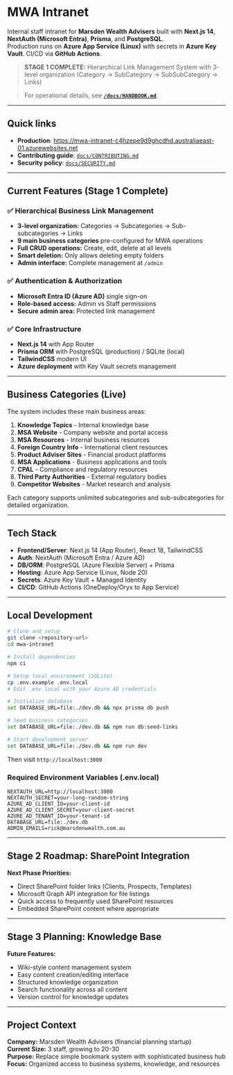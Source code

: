 # MWA Intranet

Internal staff intranet for **Marsden Wealth Advisers** built with **Next.js 14**, **NextAuth (Microsoft Entra)**, **Prisma**, and **PostgreSQL**.  
Production runs on **Azure App Service (Linux)** with secrets in **Azure Key Vault**. CI/CD via **GitHub Actions**.

> **STAGE 1 COMPLETE:** Hierarchical Link Management System with 3-level organization (Category → SubCategory → SubSubCategory → Links)

> For operational details, see **[`/docs/HANDBOOK.md`](docs/HANDBOOK.md)**.

---

## Quick links

- **Production**: https://mwa-intranet-c4hzepe9d9ghcdhd.australiaeast-01.azurewebsites.net  
- **Contributing guide**: [`docs/CONTRIBUTING.md`](docs/CONTRIBUTING.md)
- **Security policy**: [`docs/SECURITY.md`](docs/SECURITY.md)

---

## Current Features (Stage 1 Complete)

### ✅ Hierarchical Business Link Management
- **3-level organization:** Categories → Subcategories → Sub-subcategories → Links
- **9 main business categories** pre-configured for MWA operations
- **Full CRUD operations:** Create, edit, delete at all levels
- **Smart deletion:** Only allows deleting empty folders
- **Admin interface:** Complete management at `/admin`

### ✅ Authentication & Authorization
- **Microsoft Entra ID (Azure AD)** single sign-on
- **Role-based access:** Admin vs Staff permissions
- **Secure admin area:** Protected link management

### ✅ Core Infrastructure
- **Next.js 14** with App Router
- **Prisma ORM** with PostgreSQL (production) / SQLite (local)
- **TailwindCSS** modern UI
- **Azure deployment** with Key Vault secrets management

---

## Business Categories (Live)

The system includes these main business areas:

1. **Knowledge Topics** - Internal knowledge base
2. **MSA Website** - Company website and portal access  
3. **MSA Resources** - Internal business resources
4. **Foreign Country Info** - International client resources
5. **Product Adviser Sites** - Financial product platforms
6. **MSA Applications** - Business applications and tools
7. **CPAL** - Compliance and regulatory resources
8. **Third Party Authorities** - External regulatory bodies
9. **Competitor Websites** - Market research and analysis

Each category supports unlimited subcategories and sub-subcategories for detailed organization.

---

## Tech Stack

- **Frontend/Server**: Next.js 14 (App Router), React 18, TailwindCSS  
- **Auth**: NextAuth (Microsoft Entra / Azure AD)  
- **DB/ORM**: PostgreSQL (Azure Flexible Server) + Prisma  
- **Hosting**: Azure App Service (Linux, Node 20)  
- **Secrets**: Azure Key Vault + Managed Identity  
- **CI/CD**: GitHub Actions (OneDeploy/Oryx to App Service)

---

## Local Development 

```bash
# Clone and setup
git clone <repository-url>
cd mwa-intranet

# Install dependencies
npm ci

# Setup local environment (SQLite)
cp .env.example .env.local
# Edit .env.local with your Azure AD credentials

# Initialize database
set DATABASE_URL=file:./dev.db && npx prisma db push

# Seed business categories
set DATABASE_URL=file:./dev.db && npm run db:seed-links

# Start development server
set DATABASE_URL=file:./dev.db && npm run dev
```

Then visit `http://localhost:3000`

### Required Environment Variables (.env.local)
```env
NEXTAUTH_URL=http://localhost:3000
NEXTAUTH_SECRET=your-long-random-string
AZURE_AD_CLIENT_ID=your-client-id
AZURE_AD_CLIENT_SECRET=your-client-secret  
AZURE_AD_TENANT_ID=your-tenant-id
DATABASE_URL=file:./dev.db
ADMIN_EMAILS=rick@marsdenwealth.com.au
```

---

## Stage 2 Roadmap: SharePoint Integration

**Next Phase Priorities:**
- Direct SharePoint folder links (Clients, Prospects, Templates)
- Microsoft Graph API integration for file listings
- Quick access to frequently used SharePoint resources
- Embedded SharePoint content where appropriate

---

## Stage 3 Planning: Knowledge Base

**Future Features:**
- Wiki-style content management system
- Easy content creation/editing interface  
- Structured knowledge organization
- Search functionality across all content
- Version control for knowledge updates

---

## Project Context

**Company:** Marsden Wealth Advisers (financial planning startup)  
**Current Size:** 3 staff, growing to 20-30  
**Purpose:** Replace simple bookmark system with sophisticated business hub  
**Focus:** Organized access to business systems, knowledge, and resources